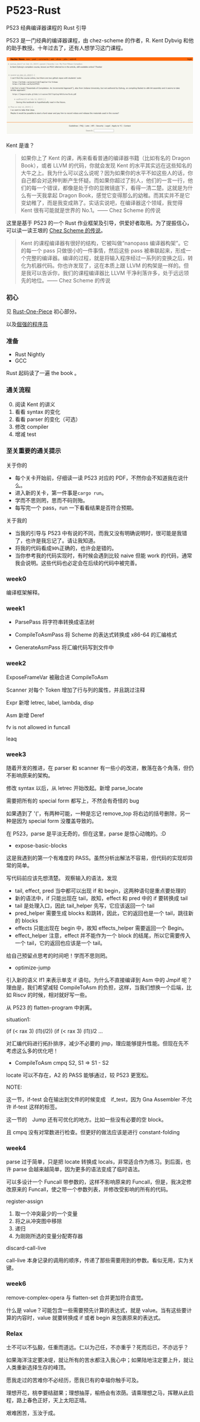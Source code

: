 # P523-Rust
P523 经典编译器课程的 Rust 引导

P523 是一门经典的编译器课程，由 chez-scheme 的作者，R. Kent Dybvig 和他的助手教授。十年过去了，还有人想学习这门课程。

![](hacker-news.png)

Kent 是谁？

> 如果你上了 Kent 的课，再来看看普通的编译器书籍（比如有名的 Dragon Book），或者 LLVM 的代码，你就会发现 Kent 的水平其实远在这些知名的大牛之上。我为什么可以这么说呢？因为如果你的水平不如这些人的话，你自己都会对这种判断产生怀疑。而如果你超过了别人，他们的一言一行，他们的每一个错误，都像是处于你的显微镜底下，看得一清二楚。这就是为什么有一天我拿起 Dragon Book，感觉它变得那么的幼稚。而其实并不是它变幼稚了，而是我变成熟了。实话实说吧，在编译器这个领域，我觉得 Kent 很有可能就是世界的 No.1。—— Chez Scheme 的传说


这里是基于 P523 的一个 Rust 作业框架及引导，供爱好者取用。为了提振信心，可以读一读王垠的 [Chez Scheme 的传说](http://www.yinwang.org/blog-cn/2013/03/28/chez-scheme)。

> Kent 的课程编译器有很好的结构，它被叫做“nanopass 编译器构架”。它的每一个 pass 只做很小的一件事情，然后这些 pass 被串联起来，形成一个完整的编译器。编译的过程，就是将输入程序经过一系列的变换之后，转化为机器代码。你也许发现了，这在本质上跟 LLVM 的构架是一样的。但是我可以告诉你，我们的课程编译器比 LLVM 干净利落许多，处于远远领先的地位。—— Chez Scheme 的传说


### 初心

见 [Rust-One-Piece](https://zhuanlan.zhihu.com/p/259594199) 初心部分。

以及[倔强的程序员](https://zhuanlan.zhihu.com/p/165524567)


### 准备

+ Rust Nightly
+ GCC

Rust 起码读了一遍 the book 。

### 通关流程

0. 阅读 Kent 的讲义
1. 看看 syntax 的变化
2. 看看 parser 的变化（可选）
3. 修改 compiler
4. 增减 test

### 至关重要的通关提示

关于你的
+ 每个关卡开始前，仔细读一读 P523 对应的 PDF，不然你会不知道我在说什么。
+ 进入新的关卡，第一件事是`cargo run`。
+ 学而不思则罔，思而不码则殆。
+ 每写完一个 pass，run 一下看看结果是否符合预期。

关于我的
+ 当我的引导与 P523 中有说的不同，而我又没有明确说明时，很可能是我错了，也许是我忘记了。请让我知道。
+ 将我的代码看成`90%`正确的，也许会是错的。
+ 当你参考我的代码实现时，有时候会遇到比较 naive 但能 work 的代码，通常我会说明。这些代码也必定会在后续的代码中被完善。


### week0

编译框架解释。

### week1

+ ParsePass
将字符串转换成语法树

+ CompileToAsmPass
将 Scheme 的表达式转换成 x86-64 的汇编格式

+ GenerateAsmPass
将汇编代码写到文件中

### week2

ExposeFrameVar 被融合进 CompileToAsm

Scanner 对每个 Token 增加了行与列的属性，并且跳过注释

Expr 新增 letrec, label, lambda, disp

Asm 新增 Deref

fv is not allowed in funcall

leaq

### week3

随着开发的推进，在 parser 和 scanner 有一些小的改进，散落在各个角落，但仍不影响原来的架构。

修改 syntax 以后，从 letrec 开始改起。新增 parse_locate

需要把所有的 special form 都写上，不然会有奇怪的 bug

如果遇到了 '('，有两种可能，一种是忘记 remove_top 将右边的括号删除，另一种是因为 special form 没覆盖导致的。

在 P523，parse 是平淡无奇的，但在这里，parse 是惊心动魄的。:D


+ expose-basic-blocks

这是我遇到的第一个有难度的 PASS。虽然分析出解法不容易，但代码的实现却异常的简单。

写代码前应该先想清楚。
观察输入的语法，发现

+ tail, effect, pred 当中都可以出现 if 和 begin，这两种语句是重点要处理的
+ 新的语法中，if 只能出现在 tail，故知，effect 和 pred 中的 if 要转换成 tail
+ tail 是处理入口，因此 tail_helper 先写，它应该返回一个 tail
+ pred_helper 需要生成 blocks 和跳转，因此，它的返回也是一个 tail，跳往新的 blocks
+ effects 只能出现在 begin 中，故知 effects_helper 需要返回一个 Begin。
+ effect_helper 注意，effect 并不能作为一个 block 的结尾，所以它需要传入一个 tail，它的返回也应该是一个 tail。

给自己预留点思考的时间吧！学而不思则罔。

+ optimize-jump

引入新的语义 If1 来表示单支 if 语句。为什么不直接编译到 Asm 中的 Jmpif 呢？理由是，我们希望减轻 CompileToAsm 的负担，这样，当我们想换一个后端，比如 Riscv 的时候，相对就好写一些。

从 P523 的 flatten-program 中剥离。

situation1:

(if (< rax 3) (l$1) (l$2))
(if (< rax 3) (l$1))
l$2 ...

对汇编代码进行拓扑排序，减少不必要的 jmp，理应能够提升性能。但现在先不考虑这么多的优化吧！


+ CompileToAsm
cmpq S2, S1 => S1 - S2


locate 可以不存在，A2 的 PASS 能够通过，较 P523 更宽松。

NOTE:

这一节，if-test 会在输出到文件的时候变成　if_test，因为 Gna Assembler 不允许 if-test 这样的标签。

这一节的　Jump 还有可优化的地方。比如一些没有必要的空 block。

且 cmpq 没有对常数进行检查。但更好的做法应该是进行 constant-folding


### week4

parse 过于简单，只是把 locate 转换成 locals，非常适合作为练习。到后面，也许 parse 会越来越简单，因为更多的语法变成了临时语法。

可以多设计一个 Funcall 带参数的，这样不影响原来的 Funcall，但是，我决定修改原来的 Funcall，使之带一个参数列表，并修改受影响的所有的代码。


register-assign


1. 取一个冲突最少的一个变量
2. 将之从冲突图中移除
3. 递归
4. 为刚刚所选的变量分配寄存器


discard-call-live

call-live 本身记录的调用的顺序，传递了那些需要用到的参数。看似无用，实为关键。


### week6

remove-complex-opera 与 flatten-set 合并更加符合直觉。

什么是 value？可能包含一些需要预先计算的表达式，就是 value。当有这些要计算的内容时，value 就要转换成 if 或者 begin 来包裹原来的表达式。

### Relax

士不可以不弘毅，任重而道远。仁以为己任，不亦重乎？死而后已，不亦远乎？

如果海洋注定要决堤，就让所有的苦水都注入我心中；如果陆地注定要上升，就让人类重新选择生存的峰顶。

愿我走过的苦难你不必经历，愿我已有的幸福你触手可及。

理想开花，桃李要结甜果；理想抽芽，榆杨会有浓荫。请乘理想之马，挥鞭从此启程，路上春色正好，天上太阳正晴。

艰难困苦，玉汝于成。

